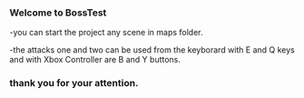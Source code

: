 ### Welcome to BossTest

-you can start the project any scene in maps folder.

-the attacks one and two can be used from the keyborard with E and Q keys and with Xbox Controller are B and Y buttons.

### thank you for your attention.
